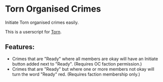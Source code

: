 Torn Organised Crimes
=====================
Initiate Torn organised crimes easily.

This is a userscript for [Torn](http://www.torn.com).

Features:
---------
* Crimes that are "Ready" where all members are okay will have an Initiate button added next to "Ready". (Requires OC faction permission.)
* Crimes that are "Ready" but where one or more members not okay will turn the word "Ready" red. (Requires faction membership only.)
